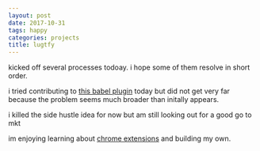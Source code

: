 ```yaml
---
layout: post
date: 2017-10-31
tags: happy
categories: projects
title: lugtfy
---
```


kicked off several processes todoay. i hope some of them resolve in short order.

i tried contributing to [this babel plugin](https://github.com/babel/kneden/issues/13) today but did not get very far because the problem seems much broader than initally appears.

i killed the side hustle idea for now but am still looking out for a good go to mkt

im enjoying learning about [chrome extensions](https://developer.chrome.com/extensions/event_pages) and building my own.
